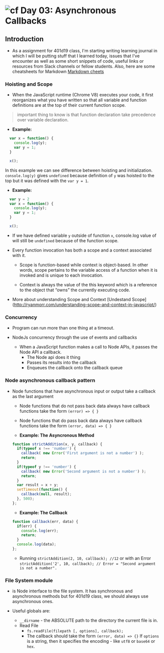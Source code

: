 ![cf](http://i.imgur.com/7v5ASc8.png) Day 03: Asynchronous Callbacks
=====================================

## Introduction

* As a assignment for 401d19 class, I'm starting writing learning journal in which I will be putting stuff that I learned today, issues that I've encounter as well as some short snippets of code, useful links or resources from Slack channels or fellow students. Also, here are some cheatsheets for Markdown [Markdown cheets](https://github.com/adam-p/markdown-here/wiki/Markdown-Cheatsheet#links)

### Hoisting and Scope

* When the JavaScript runtime (Chrome V8) executes your code, it first reorganizes what you have written so that all variable and function definitions are at the top of their current function scope.

>important thing to know is that function declaration take precedence over variable declaration.

  * **Example:**
  ```JavaScript
    var x = function() {
      console.log(y);
      var y = 1;
    }

    x();
  ```
In this example we can see difference between hoisting and initialization. `console.log(y)` gives `undefined` because definition of `y` was hoisted to the top but it was defined with the `var y = 1`.

* **Example:**
```JavaScript
  var y = 2
  var x = function() {
    console.log(y);
    var y = 1;
  }

  x();
```    
* If we have defined variable `y` outside of function `x`, console.log value of will still be `undefined` because of the function scope.

* Every function invocation has both a scope and a context associated with it.

  * Scope is function-based while context is object-based. In other words, scope pertains to the variable access of a function when it is invoked and is unique to each invocation.

  * Context is always the value of the this keyword which is a reference to the object that “owns” the currently executing code.

* More about understanding Scope and Context [Undestand Scope] (http://ryanmorr.com/understanding-scope-and-context-in-javascript/)

### Concurrency

* Program can run more than one thing at a timeout.

* NodeJs concurrency through the use of events and callbacks
  * When a JavaScript function makes a call to Node APIs, it passes the Node API a callback.
    * The Node api does it thing
    * Passes its results into the callback
    * Enqueues the callback onto the callback queue

### Node asynchronous callback pattern

* Node functions that have asynchronous input or output take a callback as the last argument

  * Node functions that do not pass back data always have callback functions take the form `(error) => { }`
  * Node functions that do pass back data always have callback functions take the form `(error, data) => { }`

  * **Example: The Asyncronous Method**
  ```JavaScript
  function strictAddition(x, y, callback) {
    if(typeof x !== 'number') {
      callback( new Error('First argument is not a number') );
      return;
    }
    if(typeof y !== 'number') {
      callback( new Error('Second argument is not a number') );
      return;
    }
    var result = x + y;
    setTimeout(function() {
      callback(null, result);
    }, 500);  
  };
  ```

  * **Example: The Callback**
  ```JavaScript
  function callback(err, data) {
    if(err) {
      console.log(err);
      return;
    }
    console.log(data);
  };
  ```
  * Running `strictAddition(2, 10, callback); //12` or with an Error `strictAddition('2', 10, callback); // Error = "Second argument is not a number". `



### File System module
  * is Node interface to the file system. It has synchronous and asynchronous methods but for 401d19 class, we should always use asynchronous ones.

  * Useful globals are:
    * `__dirname` - the ABSOLUTE path to the directory the current file is in.
    * Read File
      * `fs.readFile(filepath [, options], callback);`
      * The callback should take the form `(error, data) => {}`
        If `options` is a string, then it specifies the encoding - like `utf8` or `base64` or `hex`.

